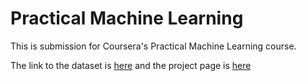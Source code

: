 # Practical Machine Learning

This is submission for Coursera's Practical Machine Learning course.

The link to the dataset is [here](http://groupware.les.inf.puc-rio.br/har#weight_lifting_exercises) and the project page is [here](https://pearstearns.github.io/practical-machine-learning/)
